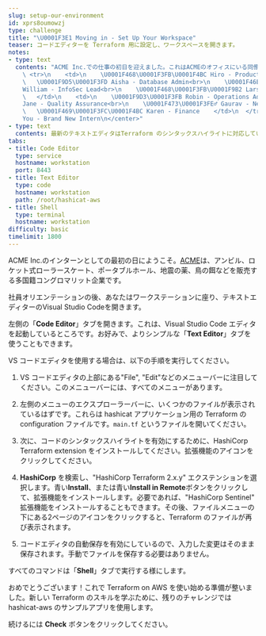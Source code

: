 ```yaml
---
slug: setup-our-environment
id: xprs8oumowzj
type: challenge
title: "\U0001F3E1 Moving in - Set Up Your Workspace"
teaser: コードエディターを Terraform 用に設定し、ワークスペースを開きます。
notes:
- type: text
  contents: "ACME Inc.での仕事の初日を迎えました。これはACMEのオフィスにいる同僚たちです。\n<center><table cellpadding=20>\n
    \ <tr>\n    <td>\n    \U0001F468\U0001F3FB‍\U0001F4BC Hiro - Product Manager<br>\n
    \   \U0001F9D5\U0001F3FD Aisha - Database Admin<br>\n    \U0001F46E\U0001F3FF‍♂️
    William - InfoSec Lead<br>\n    \U0001F468\U0001F3FB‍\U0001F9B2 Lars - Lead Developer<br>\n
    \   </td>\n    <td>\n    \U0001F9D3\U0001F3FB Robin - Operations Admin<br>\n    \U0001F469‍\U0001F3A4
    Jane - Quality Assurance<br>\n    \U0001F473\U0001F3FE‍♂️ Gaurav - Network Admin<br>\n
    \   \U0001F469\U0001F3FC‍\U0001F4BC Karen - Finance    </td>\n  </tr>\n</table></center>\n\n<center>\U0001F913
    You - Brand New Intern\n</center>"
- type: text
  contents: 最新のテキストエディタはTerraform のシンタックスハイライトに対応しています。
tabs:
- title: Code Editor
  type: service
  hostname: workstation
  port: 8443
- title: Text Editor
  type: code
  hostname: workstation
  path: /root/hashicat-aws
- title: Shell
  type: terminal
  hostname: workstation
difficulty: basic
timelimit: 1800
---
```

ACME Inc.のインターンとしての最初の日にようこそ。[ACME](https://www.youtube.com/watch?v=9m7evoFF83c)は、アンビル、ロケット式ローラースケート、ポータブルホール、地震の薬、鳥の餌などを販売する多国籍コングロマリット企業です。

社員オリエンテーションの後、あなたはワークステーションに座り、テキストエディターのVisual Studio Codeを開きます。

左側の「**Code Editor**」タブを開きます。これは、Visual Studio Code エディタを起動しているところです。お好みで、よりシンプルな「**Text Editor**」タブを使うこともできます。

VS コードエディタを使用する場合は、以下の手順を実行してください。

1. VS コードエディタの上部にある"File", "Edit"などのメニューバーに注目してください。このメニューバーには、すべてのメニューがあります。

2. 左側のメニューのエクスプローラーバーに、いくつかのファイルが表示されているはずです。これらは hashicat アプリケーション用の Terraform のconfiguration ファイルです。`main.tf` というファイルを開いてください。

3. 次に、コードのシンタックスハイライトを有効にするために、HashiCorp Terraform extension をインストールしてください。拡張機能のアイコンをクリックしてください。

4. **HashiCorp** を検索し、"HashiCorp Terraform 2.x.y" エクステンションを選択します。青い**Install**、または青い**Install in Remote**ボタンをクリックして、拡張機能をインストールします。必要であれば、"HashiCorp Sentinel" 拡張機能をインストールすることもできます。その後、ファイルメニューの下にある2ページのアイコンをクリックすると、Terraform のファイルが再び表示されます。

5. コードエディタの自動保存を有効にしているので、入力した変更はそのまま保存されます。手動でファイルを保存する必要はありません。

すべてのコマンドは「**Shell**」タブで実行する様にします。

おめでとうございます！これで Terraform on AWS を使い始める準備が整いました。新しい Terraform のスキルを学ぶために、残りのチャレンジではhashicat-aws のサンプルアプリを使用します。

続けるには **Check** ボタンをクリックしてください。